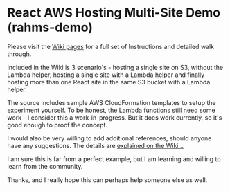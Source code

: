# React AWS Hosting Multi-Site Demo (rahms-demo)

Please visit the [Wiki pages](https://github.com/nicc777/aws-react-hosting-poc/wiki) for a full set of Instructions and detailed walk through.

Included in the Wiki is 3 scenario's - hosting a single site on S3, without the Lambda helper, hosting a single site with a Lambda helper and finally hosting more than one React site in the same S3 bucket with a Lambda helper.

The source includes sample AWS CloudFormation templates to setup the experiment yourself. To be honest, the Lambda functions still need some work - I consider this a work-in-progress. But it does work currently, so it's good enough to proof the concept.

I would also be very willing to add additional references, should anyone have any suggestions. The details are [explained on the Wiki...](https://github.com/nicc777/aws-react-hosting-poc/wiki/Implementation-Discussion#references)

I am sure this is far from a perfect example, but I am learning and willing to learn from the community.

Thanks, and I really hope this can perhaps help someone else as well.
